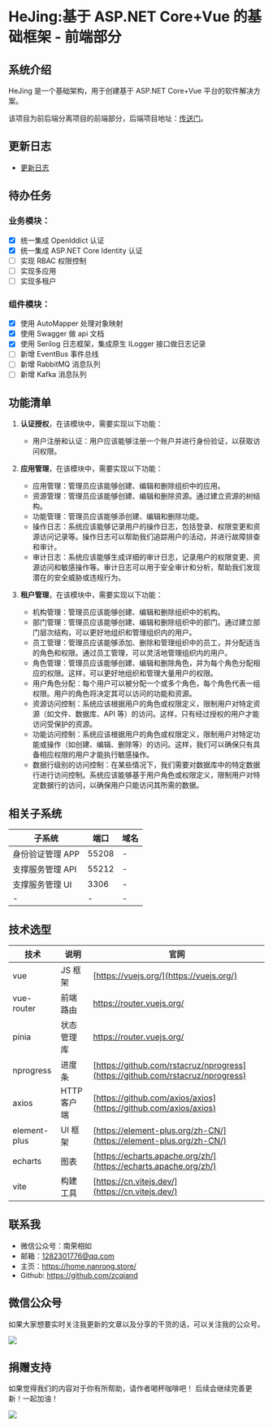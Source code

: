 # HeJing:基于 ASP\.NET Core+Vue 的基础框架 - 前端部分

## 系统介绍

HeJing 是一个基础架构，用于创建基于 ASP\.NET Core+Vue 平台的软件解决方案。

该项目为前后端分离项目的前端部分，后端项目地址：[传送门](https://github.com/zcqiand/HeJing-API)。

## 更新日志

- [更新日志](./CHANGELOG.md)

## 待办任务

### 业务模块：

- [x] 统一集成 OpenIddict 认证
- [x] 统一集成 ASP.NET Core Identity 认证
- [ ] 实现 RBAC 权限控制
- [ ] 实现多应用
- [ ] 实现多租户

### 组件模块：

- [x] 使用 AutoMapper 处理对象映射
- [x] 使用 Swagger 做 api 文档
- [x] 使用 Serilog 日志框架，集成原生 ILogger 接口做日志记录
- [ ] 新增 EventBus 事件总线
- [ ] 新增 RabbitMQ 消息队列
- [ ] 新增 Kafka 消息队列

## 功能清单

1. **认证授权**，在该模块中，需要实现以下功能：

   - 用户注册和认证：用户应该能够注册一个账户并进行身份验证，以获取访问权限。

2. **应用管理**，在该模块中，需要实现以下功能：

   - 应用管理：管理员应该能够创建、编辑和删除组织中的应用。
   - 资源管理：管理员应该能够创建、编辑和删除资源。通过建立资源的树结构。
   - 功能管理：管理员应该能够添创建、编辑和删除功能。
   - 操作日志：系统应该能够记录用户的操作日志，包括登录、权限变更和资源访问记录等。操作日志可以帮助我们追踪用户的活动，并进行故障排查和审计。
   - 审计日志：系统应该能够生成详细的审计日志，记录用户的权限变更、资源访问和敏感操作等。审计日志可以用于安全审计和分析，帮助我们发现潜在的安全威胁或违规行为。

3. **租户管理**，在该模块中，需要实现以下功能：

   - 机构管理：管理员应该能够创建、编辑和删除组织中的机构。
   - 部门管理：管理员应该能够创建、编辑和删除组织中的部门。通过建立部门层次结构，可以更好地组织和管理组织内的用户。
   - 员工管理：管理员应该能够添加、删除和管理组织中的员工，并分配适当的角色和权限。通过员工管理，可以灵活地管理组织内的用户。
   - 角色管理：管理员应该能够创建、编辑和删除角色，并为每个角色分配相应的权限。这样，可以更好地组织和管理大量用户的权限。
   - 用户角色分配：每个用户可以被分配一个或多个角色，每个角色代表一组权限。用户的角色将决定其可以访问的功能和资源。
   - 资源访问控制：系统应该根据用户的角色或权限定义，限制用户对特定资源（如文件、数据库、API 等）的访问。这样，只有经过授权的用户才能访问受保护的资源。
   - 功能访问控制：系统应该根据用户的角色或权限定义，限制用户对特定功能或操作（如创建、编辑、删除等）的访问。这样，我们可以确保只有具备相应权限的用户才能执行敏感操作。
   - 数据行级别的访问控制：在某些情况下，我们需要对数据库中的特定数据行进行访问控制。系统应该能够基于用户角色或权限定义，限制用户对特定数据行的访问，以确保用户只能访问其所需的数据。


## 相关子系统

| 子系统              | 端口  | 域名                    |
| ------------------- | ----- | ----------------------- |
| 身份验证管理 APP    | 55208 | -												|
| 支撑服务管理 API    | 55212 | -												|
| 支撑服务管理 UI     | 3306  | -                       |
| -                   | -     | -                       |

## 技术选型

| 技术         | 说明        | 官网                                                                           |
| ------------ | ----------- | ------------------------------------------------------------------------------ |
| vue          | JS 框架     | [https://vuejs.org/](https://vuejs.org/)                                       |
| vue-router   | 前端路由    | [https://router.vuejs.org/ ](https://router.vuejs.org/)                        |
| pinia        | 状态管理库  | [https://router.vuejs.org/ ](https://router.vuejs.org/)                        |
| nprogress    | 进度条      | [https://github.com/rstacruz/nprogress](https://github.com/rstacruz/nprogress) |
| axios        | HTTP 客户端 | [https://github.com/axios/axios](https://github.com/axios/axios)               |
| element-plus | UI 框架     | [https://element-plus.org/zh-CN/](https://element-plus.org/zh-CN/)             |
| echarts      | 图表        | [https://echarts.apache.org/zh/](https://echarts.apache.org/zh/)               |
| vite         | 构建工具    | [https://cn.vitejs.dev/](https://cn.vitejs.dev/)                               |

## 联系我

- 微信公众号：南荣相如
- 邮箱：1282301776@qq.com
- 主页：https://home.nanrong.store/
- Github: https://github.com/zcqiand

## 微信公众号

如果大家想要实时关注我更新的文章以及分享的干货的话，可以关注我的公众号。

![](https://home.nanrong.store/assets/weixin.jpg)

## 捐赠支持

如果觉得我们的内容对于你有所帮助，请作者喝杯咖啡吧！ 后续会继续完善更新！一起加油！

![](https://home.nanrong.store/assets/zhifu.png)
